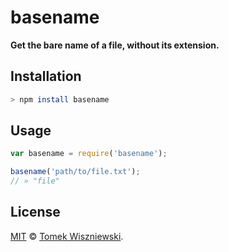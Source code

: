 basename
========

**Get the bare name of a file, without its extension.**




Installation
------------


```sh
> npm install basename
```




Usage
-----

```js
var basename = require('basename');

basename('path/to/file.txt');
// » "file"
```




License
-------

[MIT][] © [Tomek Wiszniewski][].




<!-- Links -->
[MIT]: ./License.md
[Tomek Wiszniewski]: https://github.com/tomekwi
